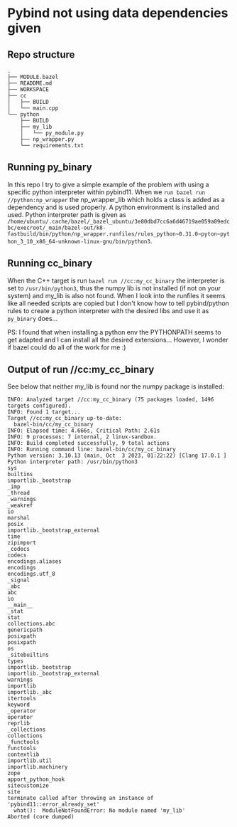# Pybind not using data dependencies given
## Repo structure
```
.
├── MODULE.bazel
├── READDME.md
├── WORKSPACE
├── cc
│   ├── BUILD
│   └── main.cpp
└── python
    ├── BUILD
    ├── my_lib
    │   └── py_module.py
    ├── np_wrapper.py
    └── requirements.txt
```

## Running py_binary
In this repo I try to give a simple example of the problem with using a specific python interpreter within pybind11. When we `run bazel run //python:np_wrapper` the np_wrapper_lib which holds a class is added as a dependency and is used properly. A python environment is installed and used. Python interpreter path is given as `/home/ubuntu/.cache/bazel/_bazel_ubuntu/3e80dbd7cc6a6d46719ae059a09edcbc/execroot/_main/bazel-out/k8-fastbuild/bin/python/np_wrapper.runfiles/rules_python~0.31.0~pyton~python_3_10_x86_64-unknown-linux-gnu/bin/python3`.

## Running cc_binary
When the C++ target is run `bazel run //cc:my_cc_binary` the interpreter is set to `/usr/bin/python3`, thus the numpy lib is not installed (if not on your system) and my_lib is also not found. When I look into the runfiles it seems like all needed scripts are copied but I don't know how to tell pybind/python rules to create a python interpreter with the desired libs and use it as `py_binary` does...

PS: I found that when installing a python env the PYTHONPATH seems to get adapted and I can install all the desired extensions... However, I wonder if bazel could do all of the work for me :)


## Output of run //cc:my_cc_binary
See below that neither my_lib is found nor the numpy package is installed: 
```shell
INFO: Analyzed target //cc:my_cc_binary (75 packages loaded, 1496 targets configured).
INFO: Found 1 target...
Target //cc:my_cc_binary up-to-date:
  bazel-bin/cc/my_cc_binary
INFO: Elapsed time: 4.666s, Critical Path: 2.61s
INFO: 9 processes: 7 internal, 2 linux-sandbox.
INFO: Build completed successfully, 9 total actions
INFO: Running command line: bazel-bin/cc/my_cc_binary
Python version: 3.10.13 (main, Oct  3 2023, 01:22:22) [Clang 17.0.1 ]
Python interpreter path: /usr/bin/python3
sys
builtins
importlib._bootstrap
_imp
_thread
_warnings
_weakref
io
marshal
posix
importlib._bootstrap_external
time
zipimport
_codecs
codecs
encodings.aliases
encodings
encodings.utf_8
_signal
_abc
abc
io
__main__
_stat
stat
collections.abc
genericpath
posixpath
posixpath
os
_sitebuiltins
types
importlib._bootstrap
importlib._bootstrap_external
warnings
importlib
importlib._abc
itertools
keyword
_operator
operator
reprlib
_collections
collections
_functools
functools
contextlib
importlib.util
importlib.machinery
zope
apport_python_hook
sitecustomize
site
terminate called after throwing an instance of 'pybind11::error_already_set'
  what():  ModuleNotFoundError: No module named 'my_lib'
Aborted (core dumped)
```
